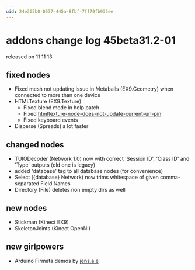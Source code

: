```yaml
---
uid: 24e365b0-0577-445a-8fbf-7ff79fb935ee
---
```


# addons change log 45beta31.2-01
released on 11 11 13  

## fixed nodes
* Fixed mesh not updating issue in Metaballs (EX9.Geometry) when connected to more than one device  
* HTMLTexture (EX9.Texture)  
  * Fixed blend mode in help patch  
  * Fixed <a href="https://discourse.vvvv.org/t/htmltexture-node-does-not-update-current-url-pin" class="extURL forum" target="_blank">htmltexture-node-does-not-update-current-url-pin</a>  
  * Fixed keyboard events  
* Disperse (Spreads) a lot faster  

## changed nodes
* TUIODecoder (Network 1.0) now with correct 'Session ID', 'Class ID' and 'Type' outputs (old one is legacy)  
* added 'database' tag to all database nodes (for convenience)  
* Select ({database} Network) now trims whitespace of given comma-separated <span class="pin">Field Names</span>  
* Directory (File) deletes non empty dirs as well  

## new nodes
* Stickman (Kinect EX9)  
* SkeletonJoints (Kinect OpenNI)  

## new girlpowers
* Arduino Firmata demos by <span class="user"><a href="https://vvvv.org/users/jens.a.e" class="extURL" target="_blank">jens.a.e</a></span>